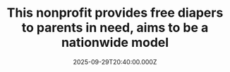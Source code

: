 ---
title: "This nonprofit provides free diapers to parents in need, aims to be a nationwide model"
date: 2025-09-29T20:40:00.000Z
category: Human Kindness
externalLink: "https://www.goodgoodgood.co/articles/free-diapers-for-parents-in-need"
image: ""
excerpt: "Diaper banks are a lifeline for low-income parents.…"
---
